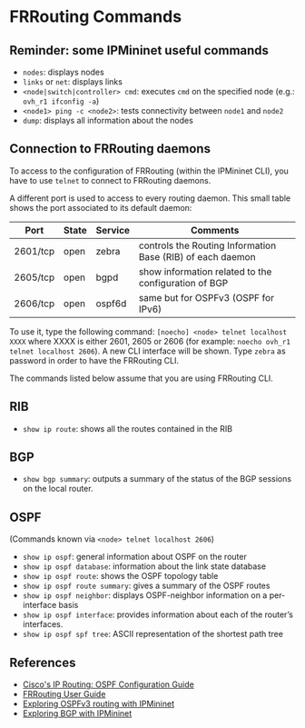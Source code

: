# FRRouting Commands

## Reminder: some IPMininet useful commands

- `nodes`: displays nodes
- `links` or `net`: displays links
- `<node|switch|controller> cmd`: executes `cmd` on the specified node (e.g.: `ovh_r1 ifconfig -a`)
- `<node1> ping -c <node2>`: tests connectivity between `node1` and `node2`
- `dump`: displays all information about the nodes

## Connection to FRRouting daemons

To access to the configuration of FRRouting (within the IPMininet CLI), you have to use `telnet` to connect to FRRouting daemons.

A different port is used to access to every routing daemon. This small table shows the port associated to its default daemon:

| Port     | State | Service | Comments                                             |
|----------|-------|---------|------------------------------------------------------|
| 2601/tcp | open  | zebra   | controls the Routing Information Base (RIB) of each daemon                      |
| 2605/tcp | open  | bgpd    | show information related to the configuration of BGP |
| 2606/tcp | open  | ospf6d  | same but for OSPFv3 (OSPF for IPv6)                  |

To use it, type the following command: `[noecho] <node> telnet localhost XXXX` where XXXX is either 2601, 2605 or 2606 (for example: `noecho ovh_r1 telnet localhost 2606`). A new CLI interface will be shown. Type `zebra` as password in order to have the FRRouting CLI.

The commands listed below assume that you are using FRRouting CLI.

## RIB

- `show ip route`: shows all the routes contained in the RIB

## BGP

- `show bgp summary`: outputs a summary of the status of the BGP sessions on the local router.

## OSPF

(Commands known via `<node> telnet localhost 2606`)

- `show ip ospf`: general information about OSPF on the router
- `show ip ospf database`: information about the link state database
- `show ip ospf route`: shows the OSPF topology table
- `show ip ospf route summary`: gives a summary of the OSPF routes
- `show ip ospf neighbor`: displays OSPF-neighbor information on a per-interface basis
- `show ip ospf interface`: provides information about each of the router’s interfaces.
- `show ip ospf spf tree`: ASCII representation of the shortest path tree

## References

- [Cisco's IP Routing: OSPF Configuration Guide](https://www.cisco.com/c/en/us/td/docs/ios-xml/ios/iproute_ospf/configuration/xe-16/iro-xe-16-book/iro-cfg.html)
- [FRRouting User Guide](http://docs.frrouting.org/en/stable-7.1/)
- [Exploring OSPFv3 routing with IPMininet](http://blog.computer-networking.info/ipmininet-ospfv3/)
- [Exploring BGP with IPMininet](http://blog.computer-networking.info/bgp-mininet/)